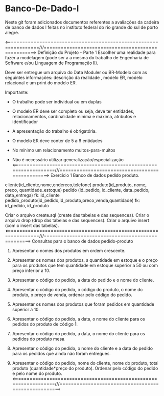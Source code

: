 # Banco-De-Dado-I
Neste  git foram adicionados documentos referentes a avaliações da cadeira de banco de dados I feitas no instituto federal do rio grande do sul de porto alegre.

<==================================================================///===================================================>
Definição do Projeto - Parte 1
Escolher uma realidade para fazer a modelagem (pode ser a a mesma do trabalho de Engenharia de Software e/ou Linguagem de Programação II).

Deve ser entregue um arquivo do Data Moduler ou BR-Modelo com as seguintes informações: descrição da realidade , modelo ER, modelo relacional e um print do modelo ER.

Importante:

- O trabalho pode ser individual ou em duplas

- O modelo ER deve ser completo ou seja, deve ter entidades, relacionamentos, cardinalidade mínima e máxima, atributos e identificador 

- A apresentação do trabalho é obrigatória.

- O modelo ER deve conter de 5 a 6 entidades

- No mínimo um relacionamento muitos-para-muitos

- Não é necessário utilizar generalização/especialização
<==================================================================///================================================>
Exercício 1
Banco de dados pedido produto.

cliente(id_cliente,nome,endereco,telefone)
produto(id_produto, nome, preco, quantidade_estoque)
pedido (id_pedido, id_cliente, data_pedido, data_entrega) fk: id_cliente
pedido_produto(id_pedido,id_produto,preco_venda,quantidade) fk: id_pedido, id_produto

Criar o arquivo create.sql (create das tabelas e das sequences).
Criar o arquivo drop (drop das tabelas e das sequences).
Criar o arquivo insert (com o insert das tabelas).
<==================================================================///=================================================>
Consultas para o banco de dados pedido-produto

1. Apresentar o nomes dos produtos em ordem crescente.

2. Apresentar os nomes dos produtos, a quantidade em estoque e o preço para os produtos que tem quantidade em estoque superior a 50 ou com preço inferior a 10.

3. Apresentar o código do pedido, a data do pedido e o nome do cliente.

4. Apresentar o código do pedido, o código do produto, o nome do produto, o preço de venda, ordenar pelo código do pedido.

5. Apresentar os nomes dos produtos que foram pedidos em quantidade superior a 10.

6. Apresentar o código do pedido, a data, o nome do cliente para os pedidos do produto de código 1.

7. Apresentar o código do pedido, a data, o nome do cliente para os pedidos do produto mesa.

8. Apresentar o código do pedido, o nome do cliente e a data do pedido para os pedidos que ainda não foram entregues.

9. Apresentar o código do pedido, nome do cliente, nome do produto, total produto (quantidade*preço do produto). Ordenar pelo código do pedido e pelo nome do produto.
<==================================================================///====================================================>
